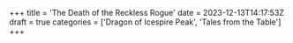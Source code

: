 +++
title = 'The Death of the Reckless Rogue'
date = 2023-12-13T14:17:53Z
draft = true
categories = ['Dragon of Icespire Peak', 'Tales from the Table']
+++

